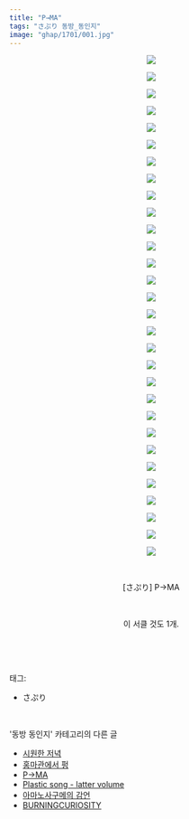 ```yaml
---
title: "P→MA"
tags: "さぷり 동방_동인지"
image: "ghap/1701/001.jpg"
---
```

<div class="article">
<p style="text-align: center; clear: none; float: none;"><img src="{{ site.nasurl }}/ghap/1701/001.jpg"/></p>
<p style="text-align: center; clear: none; float: none;"><img src="{{ site.nasurl }}/ghap/1701/002.jpg"/></p>
<p style="text-align: center; clear: none; float: none;"><img src="{{ site.nasurl }}/ghap/1701/003.jpg"/></p>
<p style="text-align: center; clear: none; float: none;"><img src="{{ site.nasurl }}/ghap/1701/004.jpg"/></p>
<p style="text-align: center; clear: none; float: none;"><img src="{{ site.nasurl }}/ghap/1701/005.jpg"/></p>
<p style="text-align: center; clear: none; float: none;"><img src="{{ site.nasurl }}/ghap/1701/006.jpg"/></p>
<p style="text-align: center; clear: none; float: none;"><img src="{{ site.nasurl }}/ghap/1701/007.jpg"/></p>
<p style="text-align: center; clear: none; float: none;"><img src="{{ site.nasurl }}/ghap/1701/008.jpg"/></p>
<p style="text-align: center; clear: none; float: none;"><img src="{{ site.nasurl }}/ghap/1701/009.jpg"/></p>
<p style="text-align: center; clear: none; float: none;"><img src="{{ site.nasurl }}/ghap/1701/010.jpg"/></p>
<p style="text-align: center; clear: none; float: none;"><img src="{{ site.nasurl }}/ghap/1701/011.jpg"/></p>
<p style="text-align: center; clear: none; float: none;"><img src="{{ site.nasurl }}/ghap/1701/012.jpg"/></p>
<p style="text-align: center; clear: none; float: none;"><img src="{{ site.nasurl }}/ghap/1701/013.jpg"/></p>
<p style="text-align: center; clear: none; float: none;"><img src="{{ site.nasurl }}/ghap/1701/014.jpg"/></p>
<p style="text-align: center; clear: none; float: none;"><img src="{{ site.nasurl }}/ghap/1701/015.jpg"/></p>
<p style="text-align: center; clear: none; float: none;"><img src="{{ site.nasurl }}/ghap/1701/016.jpg"/></p>
<p style="text-align: center; clear: none; float: none;"><img src="{{ site.nasurl }}/ghap/1701/017.jpg"/></p>
<p style="text-align: center; clear: none; float: none;"><img src="{{ site.nasurl }}/ghap/1701/018.jpg"/></p>
<p style="text-align: center; clear: none; float: none;"><img src="{{ site.nasurl }}/ghap/1701/019.jpg"/></p>
<p style="text-align: center; clear: none; float: none;"><img src="{{ site.nasurl }}/ghap/1701/020.jpg"/></p>
<p style="text-align: center; clear: none; float: none;"><img src="{{ site.nasurl }}/ghap/1701/021.jpg"/></p>
<p style="text-align: center; clear: none; float: none;"><img src="{{ site.nasurl }}/ghap/1701/022.jpg"/></p>
<p style="text-align: center; clear: none; float: none;"><img src="{{ site.nasurl }}/ghap/1701/023.jpg"/></p>
<p style="text-align: center; clear: none; float: none;"><img src="{{ site.nasurl }}/ghap/1701/024.jpg"/></p>
<p style="text-align: center; clear: none; float: none;"><img src="{{ site.nasurl }}/ghap/1701/025.jpg"/></p>
<p style="text-align: center; clear: none; float: none;"><img src="{{ site.nasurl }}/ghap/1701/026.jpg"/></p>
<p style="text-align: center; clear: none; float: none;"><img src="{{ site.nasurl }}/ghap/1701/027.jpg"/></p>
<p style="text-align: center; clear: none; float: none;"><img src="{{ site.nasurl }}/ghap/1701/028.jpg"/></p>
<p style="text-align: center; clear: none; float: none;"><img src="{{ site.nasurl }}/ghap/1701/029.jpg"/></p>
<p style="text-align: center; clear: none; float: none;"><img src="{{ site.nasurl }}/ghap/1701/030.jpg"/></p>
<p style="text-align: center; clear: none; float: none;"><br/></p>
<p style="text-align: center; clear: none; float: none;">[さぷり] P→MA</p>
<p style="text-align: center; clear: none; float: none;"><br/></p>
<p style="text-align: center; clear: none; float: none;">이 서클 것도 1개.</p>
<p><br/></p>
</div><br/>
<div class="tagTrail">
<p>태그: </p>
<ul>
<li>さぷり</li>
</ul>
</div><br/>
<div class="another">
<p>'동방 동인지' 카테고리의 다른 글</p>
<ul>
<li><a href="/2016-08-19-ghap_1704">시원한 저녁</a></li>
<li><a href="/2016-08-19-ghap_1703">홍마관에서 펑</a></li>
<li><a href="/2016-08-19-ghap_1701">P→MA</a></li>
<li><a href="/2016-08-19-ghap_1700">Plastic song - latter volume</a></li>
<li><a href="/2016-08-19-ghap_1699">아마노사구메의 감언</a></li>
<li><a href="/2016-08-19-ghap_1698">BURNINGCURIOSITY</a></li>
</ul>
</div><br/>
<div class="cb_module cb_fluid">
<div class="cb_wrt cb_profile">
</div><!-- commentList close -->
</div><br/>
